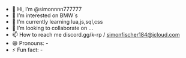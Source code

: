 - 👋 Hi, I’m @simonnnn777777
- 👀 I’m interested on BMW´s
- 🌱 I’m currently learning lua,js,sql,css
- 💞️ I’m looking to collaborate on ...
- 📫 How to reach me discord.gg/k-rp / simonfischer184@icloud.com
- 😄 Pronouns: -
- ⚡ Fun fact: -

<!---
simonnnn777777/simonnnn777777 is a ✨ special ✨ repository because its `README.md` (this file) appears on your GitHub profile.
You can click the Preview link to take a look at your changes.
--->
